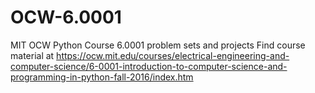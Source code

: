 # OCW-6.0001
MIT OCW Python Course 6.0001 problem sets and projects
Find course material at https://ocw.mit.edu/courses/electrical-engineering-and-computer-science/6-0001-introduction-to-computer-science-and-programming-in-python-fall-2016/index.htm
